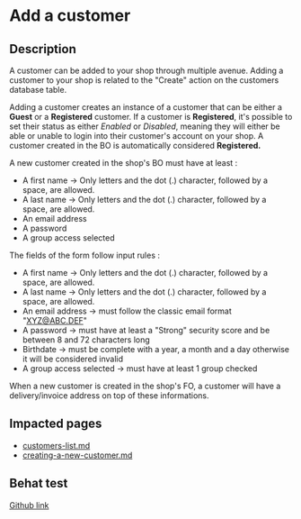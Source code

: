 # Add a customer

## Description

A customer can be added to your shop through multiple avenue. Adding a customer to your shop is related to the "Create" action on the customers database table.

Adding a customer creates an instance of a customer that can be either a **Guest** or a **Registered** customer. If a customer is **Registered**, it's possible to set their status as either _Enabled_ or _Disabled_, meaning they will either be able or unable to login into their customer's account on your shop. A customer created in the BO is automatically considered **Registered.**

A new customer created in the shop's BO must have at least :&#x20;

* A first name -> Only letters and the dot (.) character, followed by a space, are allowed.
* A last name -> Only letters and the dot (.) character, followed by a space, are allowed.
* An email address
* A password
* A group access selected

The fields of the form follow input rules :&#x20;

* A first name -> Only letters and the dot (.) character, followed by a space, are allowed.
* A last name -> Only letters and the dot (.) character, followed by a space, are allowed.
* An email address -> must follow the classic email format "XYZ@ABC.DEF"
* A password -> must have at least a "Strong" security score and be between 8 and 72 characters long
* Birthdate -> must be complete with a year, a month and a day otherwise it will be considered invalid
* A group access selected -> must have at least 1 group checked

When a new customer is created in the shop's FO, a customer will have a delivery/invoice address on top of these informations.

## Impacted pages

* [customers-list.md](../../ux-ui/back-office/sell/customers/customers-list.md "mention")
* [creating-a-new-customer.md](../../ux-ui/back-office/sell/customers/customers/creating-a-new-customer.md "mention")

## Behat test

[Github link](https://github.com/PrestaShop/PrestaShop/blob/develop/tests/Integration/Behaviour/Features/Scenario/Customer/customer\_management.feature)
